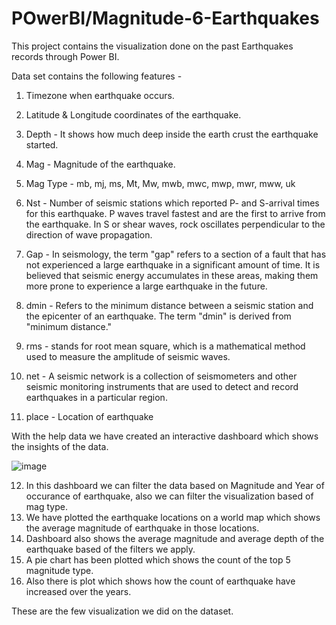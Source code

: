 # POwerBI/Magnitude-6-Earthquakes

This project contains the visualization done on the past Earthquakes records through Power BI.

Data set contains the following features -

1) Timezone when earthquake occurs.

2) Latitude & Longitude coordinates of the earthquake.
3) Depth - It shows how much deep inside the earth crust the earthquake started.
4) Mag - Magnitude of the earthquake.
5) Mag Type - mb, mj, ms, Mt, Mw, mwb, mwc, mwp, mwr, mww, uk
6) Nst - Number of seismic stations which reported P- and S-arrival times for this earthquake. P waves travel fastest and are the first to arrive from the earthquake. In S or shear waves, rock oscillates perpendicular to the direction of wave propagation.
7) Gap - In seismology, the term "gap" refers to a section of a fault that has not experienced a large earthquake in a significant amount of time. It is believed that seismic energy accumulates in these areas, making them more prone to experience a large earthquake in the future.
8) dmin - Refers to the minimum distance between a seismic station and the epicenter of an earthquake. The term "dmin" is derived from "minimum distance."
9) rms - stands for root mean square, which is a mathematical method used to measure the amplitude of seismic waves.
10) net - A seismic network is a collection of seismometers and other seismic monitoring instruments that are used to detect and record earthquakes in a particular region.
11) place - Location of earthquake

With the help data we have created an interactive dashboard which shows the insights of the data.

![image](https://github.com/kapilsingh25121996/Magnitude-6-Earthquakes/assets/114326008/a00c2249-3121-41b1-9f73-2e30f413bbdd)


12) In this dashboard we can filter the data based on Magnitude and Year of occurance of earthquake, also we can filter the visualization based of mag type.
13) We have plotted the earthquake locations on a world map which shows the average magnitude of earthquake in those locations.
14) Dashboard also shows the average magnitude and average depth of the earthquake based of the filters we apply.
15) A pie chart has been plotted which shows the count of the top 5 magnitude type.
16) Also there is plot which shows how the count of earthquake have increased over the years.


These are the few visualization we did on the dataset.
